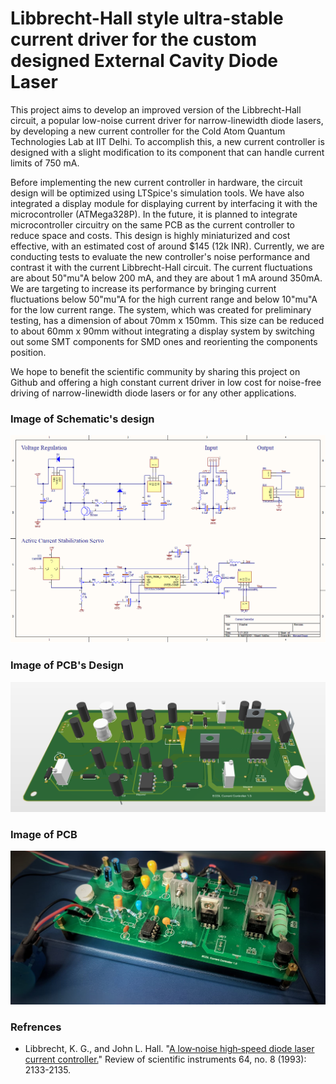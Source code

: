 # Libbrecht-Hall style ultra-stable current driver for the custom designed External Cavity Diode Laser
This project aims to develop an improved version of the Libbrecht-Hall circuit, a popular low-noise current driver for narrow-linewidth diode lasers, by developing a new current controller for the Cold Atom Quantum Technologies Lab at IIT Delhi. To accomplish this, a new current controller is designed with a slight modification to its component that can handle current limits of 750 mA.

Before implementing the new current controller in hardware, the circuit design will be optimized using LTSpice's simulation tools. We have also integrated a display module for displaying current by interfacing it with the microcontroller (ATMega328P). In the future, it is planned to integrate microcontroller circuitry on the same PCB as the current controller to reduce space and costs. This design is highly miniaturized and cost effective, with an estimated cost of around $145 (12k INR). Currently, we are conducting tests to evaluate the new controller's noise performance and contrast it with the current Libbrecht-Hall circuit. The current fluctuations are about 50"mu"A below 200 mA, and they are about 1 mA around 350mA. We are targeting to increase its performance by bringing current fluctuations below 50"mu"A for the high current range and below 10"mu"A for the low current range. The system, which was created for preliminary testing, has a dimension of about 70mm x 150mm. This size can be reduced to about 60mm x 90mm without integrating a display system by switching out some SMT components for SMD ones and reorienting the components position.

We hope to benefit the scientific community by sharing this project on Github and offering a high constant current driver in low cost for noise-free driving of narrow-linewidth diode lasers or for any other applications.

### Image of Schematic's design
![alt text](sch.png)
### Image of PCB's Design
![alt text](pcb2.png)
### Image of PCB
![alt text](pic1.png)

### Refrences
<ul>
  <li> Libbrecht, K. G., and John L. Hall. "<a href="https://aip.scitation.org/doi/citedby/10.1063/1.1143949">A low‐noise high‐speed diode laser current controller.</a>" Review of scientific instruments 64, no. 8 (1993): 2133-2135.</li>
</ul>
